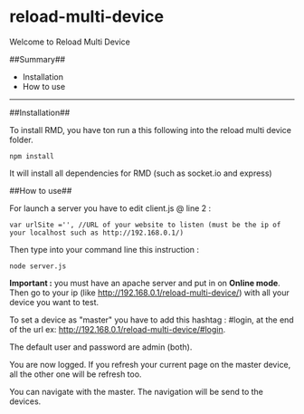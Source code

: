 reload-multi-device
===================

Welcome to Reload Multi Device

##Summary##
- Installation
- How to use

* * *

##Installation##

To install RMD, you have ton run a this following into the reload multi device folder.
```
npm install
```
It will install all dependencies for RMD (such as socket.io and express)

##How to use##

For launch a server you have to edit client.js @ line 2 :

```
var urlSite ='', //URL of your website to listen (must be the ip of your localhost such as http://192.168.0.1/)
```
Then type into your command line this instruction :
```
node server.js
```
__Important :__ you must have an apache server and put in on __Online mode__. Then go to your ip (like http://192.168.0.1/reload-multi-device/) with all your device you want to test.

To set a device as "master" you have to add this hashtag : #login, at the end of the url ex: http://192.168.0.1/reload-multi-device/#login.

The default user and password are admin (both).

You are now logged. If you refresh your current page on the master device, all the other one will be refresh too.

You can navigate with the master. The navigation will be send to the devices.
